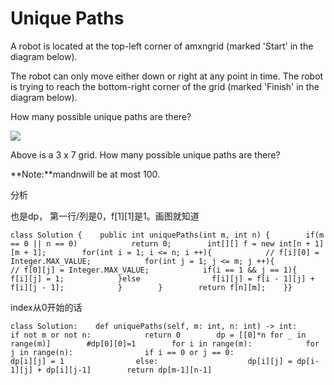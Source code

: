 # Unique Paths

A robot is located at the top-left corner of amxngrid \(marked 'Start' in the diagram below\).

The robot can only move either down or right at any point in time. The robot is trying to reach the bottom-right corner of the grid \(marked 'Finish' in the diagram below\).

How many possible unique paths are there?

![](https://leetcode.com/static/images/problemset/robot_maze.png)

Above is a 3 x 7 grid. How many possible unique paths are there?

**Note:**mandnwill be at most 100.

分析

也是dp， 第一行/列是0，f\[1\]\[1\]是1。画图就知道

```text
class Solution {    public int uniquePaths(int m, int n) {        if(m == 0 || n == 0)            return 0;        int[][] f = new int[n + 1][m + 1];        for(int i = 1; i <= n; i ++){            // f[i][0] = Integer.MAX_VALUE;            for(int j = 1; j <= m; j ++){                // f[0][j] = Integer.MAX_VALUE;            if(i == 1 && j == 1){                f[i][j] = 1;            }else                f[i][j] = f[i - 1][j] + f[i][j - 1];            }        }        return f[n][m];    }}
```

index从0开始的话

```text
class Solution:    def uniquePaths(self, m: int, n: int) -> int:        if not m or not n:            return 0        dp = [[0]*n for _ in range(m)]        #dp[0][0]=1        for i in range(m):            for j in range(n):                if i == 0 or j == 0:                    dp[i][j] = 1                else:                    dp[i][j] = dp[i-1][j] + dp[i][j-1]        return dp[m-1][n-1]        
```

